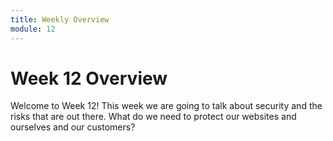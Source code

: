 ```yaml
---
title: Weekly Overview
module: 12
---
```


# Week 12 Overview

Welcome to Week 12!  This week we are going to talk about security and the risks that are out there.  What do we need to protect our websites and ourselves and our customers?

